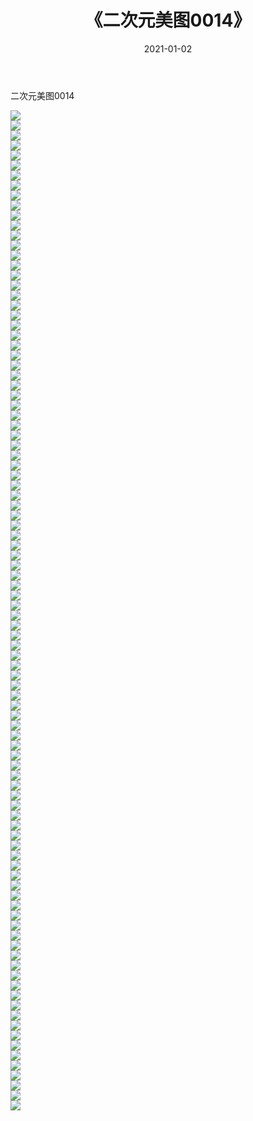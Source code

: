 ﻿---
layout: post
title:  《二次元美图0014》
date:   2021-01-02
img: http://imgx.orgx.ga/二次元/2021/二次元美图0014/000.jpg
categories: [美女, 清纯, 唯美]
---

二次元美图0014

 ![](http://imgx.orgx.ga/二次元/2021/二次元美图0014/001.jpg) <br>![](http://imgx.orgx.ga/二次元/2021/二次元美图0014/002.jpg) <br>![](http://imgx.orgx.ga/二次元/2021/二次元美图0014/003.jpg) <br>![](http://imgx.orgx.ga/二次元/2021/二次元美图0014/004.jpg) <br>![](http://imgx.orgx.ga/二次元/2021/二次元美图0014/005.jpg) <br>![](http://imgx.orgx.ga/二次元/2021/二次元美图0014/006.jpg) <br>![](http://imgx.orgx.ga/二次元/2021/二次元美图0014/007.jpg) <br>![](http://imgx.orgx.ga/二次元/2021/二次元美图0014/008.jpg) <br>![](http://imgx.orgx.ga/二次元/2021/二次元美图0014/009.jpg) <br>![](http://imgx.orgx.ga/二次元/2021/二次元美图0014/010.jpg) <br>![](http://imgx.orgx.ga/二次元/2021/二次元美图0014/011.jpg) <br>![](http://imgx.orgx.ga/二次元/2021/二次元美图0014/012.jpg) <br>![](http://imgx.orgx.ga/二次元/2021/二次元美图0014/013.jpg) <br>![](http://imgx.orgx.ga/二次元/2021/二次元美图0014/014.jpg) <br>![](http://imgx.orgx.ga/二次元/2021/二次元美图0014/015.jpg) <br>![](http://imgx.orgx.ga/二次元/2021/二次元美图0014/016.jpg) <br>![](http://imgx.orgx.ga/二次元/2021/二次元美图0014/017.jpg) <br>![](http://imgx.orgx.ga/二次元/2021/二次元美图0014/018.jpg) <br>![](http://imgx.orgx.ga/二次元/2021/二次元美图0014/019.jpg) <br>![](http://imgx.orgx.ga/二次元/2021/二次元美图0014/020.jpg) <br>![](http://imgx.orgx.ga/二次元/2021/二次元美图0014/021.jpg) <br>![](http://imgx.orgx.ga/二次元/2021/二次元美图0014/022.jpg) <br>![](http://imgx.orgx.ga/二次元/2021/二次元美图0014/023.jpg) <br>![](http://imgx.orgx.ga/二次元/2021/二次元美图0014/024.jpg) <br>![](http://imgx.orgx.ga/二次元/2021/二次元美图0014/025.jpg) <br>![](http://imgx.orgx.ga/二次元/2021/二次元美图0014/026.jpg) <br>![](http://imgx.orgx.ga/二次元/2021/二次元美图0014/027.jpg) <br>![](http://imgx.orgx.ga/二次元/2021/二次元美图0014/028.jpg) <br>![](http://imgx.orgx.ga/二次元/2021/二次元美图0014/029.jpg) <br>![](http://imgx.orgx.ga/二次元/2021/二次元美图0014/030.jpg) <br>![](http://imgx.orgx.ga/二次元/2021/二次元美图0014/031.jpg) <br>![](http://imgx.orgx.ga/二次元/2021/二次元美图0014/032.jpg) <br>![](http://imgx.orgx.ga/二次元/2021/二次元美图0014/033.jpg) <br>![](http://imgx.orgx.ga/二次元/2021/二次元美图0014/034.jpg) <br>![](http://imgx.orgx.ga/二次元/2021/二次元美图0014/035.jpg) <br>![](http://imgx.orgx.ga/二次元/2021/二次元美图0014/036.jpg) <br>![](http://imgx.orgx.ga/二次元/2021/二次元美图0014/037.jpg) <br>![](http://imgx.orgx.ga/二次元/2021/二次元美图0014/038.jpg) <br>![](http://imgx.orgx.ga/二次元/2021/二次元美图0014/039.jpg) <br>![](http://imgx.orgx.ga/二次元/2021/二次元美图0014/040.jpg) <br>![](http://imgx.orgx.ga/二次元/2021/二次元美图0014/041.jpg) <br>![](http://imgx.orgx.ga/二次元/2021/二次元美图0014/042.jpg) <br>![](http://imgx.orgx.ga/二次元/2021/二次元美图0014/043.jpg) <br>![](http://imgx.orgx.ga/二次元/2021/二次元美图0014/044.jpg) <br>![](http://imgx.orgx.ga/二次元/2021/二次元美图0014/045.jpg) <br>![](http://imgx.orgx.ga/二次元/2021/二次元美图0014/046.jpg) <br>![](http://imgx.orgx.ga/二次元/2021/二次元美图0014/047.jpg) <br>![](http://imgx.orgx.ga/二次元/2021/二次元美图0014/048.jpg) <br>![](http://imgx.orgx.ga/二次元/2021/二次元美图0014/049.jpg) <br>![](http://imgx.orgx.ga/二次元/2021/二次元美图0014/050.jpg) <br>![](http://imgx.orgx.ga/二次元/2021/二次元美图0014/051.jpg) <br>![](http://imgx.orgx.ga/二次元/2021/二次元美图0014/052.jpg) <br>![](http://imgx.orgx.ga/二次元/2021/二次元美图0014/053.jpg) <br>![](http://imgx.orgx.ga/二次元/2021/二次元美图0014/054.jpg) <br>![](http://imgx.orgx.ga/二次元/2021/二次元美图0014/055.jpg) <br>![](http://imgx.orgx.ga/二次元/2021/二次元美图0014/056.jpg) <br>![](http://imgx.orgx.ga/二次元/2021/二次元美图0014/057.jpg) <br>![](http://imgx.orgx.ga/二次元/2021/二次元美图0014/058.jpg) <br>![](http://imgx.orgx.ga/二次元/2021/二次元美图0014/059.jpg) <br>![](http://imgx.orgx.ga/二次元/2021/二次元美图0014/060.jpg) <br>![](http://imgx.orgx.ga/二次元/2021/二次元美图0014/061.jpg) <br>![](http://imgx.orgx.ga/二次元/2021/二次元美图0014/062.jpg) <br>![](http://imgx.orgx.ga/二次元/2021/二次元美图0014/063.jpg) <br>![](http://imgx.orgx.ga/二次元/2021/二次元美图0014/064.jpg) <br>![](http://imgx.orgx.ga/二次元/2021/二次元美图0014/065.jpg) <br>![](http://imgx.orgx.ga/二次元/2021/二次元美图0014/066.jpg) <br>![](http://imgx.orgx.ga/二次元/2021/二次元美图0014/067.jpg) <br>![](http://imgx.orgx.ga/二次元/2021/二次元美图0014/068.jpg) <br>![](http://imgx.orgx.ga/二次元/2021/二次元美图0014/069.jpg) <br>![](http://imgx.orgx.ga/二次元/2021/二次元美图0014/070.jpg) <br>![](http://imgx.orgx.ga/二次元/2021/二次元美图0014/071.jpg) <br>![](http://imgx.orgx.ga/二次元/2021/二次元美图0014/072.jpg) <br>![](http://imgx.orgx.ga/二次元/2021/二次元美图0014/073.jpg) <br>![](http://imgx.orgx.ga/二次元/2021/二次元美图0014/074.jpg) <br>![](http://imgx.orgx.ga/二次元/2021/二次元美图0014/075.jpg) <br>![](http://imgx.orgx.ga/二次元/2021/二次元美图0014/076.jpg) <br>![](http://imgx.orgx.ga/二次元/2021/二次元美图0014/077.jpg) <br>![](http://imgx.orgx.ga/二次元/2021/二次元美图0014/078.jpg) <br>![](http://imgx.orgx.ga/二次元/2021/二次元美图0014/079.jpg) <br>![](http://imgx.orgx.ga/二次元/2021/二次元美图0014/080.jpg) <br>![](http://imgx.orgx.ga/二次元/2021/二次元美图0014/081.jpg) <br>![](http://imgx.orgx.ga/二次元/2021/二次元美图0014/082.jpg) <br>![](http://imgx.orgx.ga/二次元/2021/二次元美图0014/083.jpg) <br>![](http://imgx.orgx.ga/二次元/2021/二次元美图0014/084.jpg) <br>![](http://imgx.orgx.ga/二次元/2021/二次元美图0014/085.jpg) <br>![](http://imgx.orgx.ga/二次元/2021/二次元美图0014/086.jpg) <br>![](http://imgx.orgx.ga/二次元/2021/二次元美图0014/087.jpg) <br>![](http://imgx.orgx.ga/二次元/2021/二次元美图0014/088.jpg) <br>![](http://imgx.orgx.ga/二次元/2021/二次元美图0014/089.jpg) <br>![](http://imgx.orgx.ga/二次元/2021/二次元美图0014/090.jpg) <br>![](http://imgx.orgx.ga/二次元/2021/二次元美图0014/091.jpg) <br>![](http://imgx.orgx.ga/二次元/2021/二次元美图0014/092.jpg) <br>![](http://imgx.orgx.ga/二次元/2021/二次元美图0014/093.jpg) <br>![](http://imgx.orgx.ga/二次元/2021/二次元美图0014/094.jpg) <br>![](http://imgx.orgx.ga/二次元/2021/二次元美图0014/095.jpg) <br>![](http://imgx.orgx.ga/二次元/2021/二次元美图0014/096.jpg) <br>![](http://imgx.orgx.ga/二次元/2021/二次元美图0014/097.jpg) <br>![](http://imgx.orgx.ga/二次元/2021/二次元美图0014/098.jpg) <br>![](http://imgx.orgx.ga/二次元/2021/二次元美图0014/099.jpg) <br>![](http://imgx.orgx.ga/二次元/2021/二次元美图0014/100.jpg) <br>